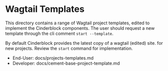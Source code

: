 # Wagtail Templates

This directory contains a range of Wagtail project templates, edited to implement the Cinderblock components.  The user should request a new template through the cli comment `start --template`.

By default Cinderblock provides the latest copy of a wagtail (edited) site. for new projects. Review the `start` command for implementation.

+ End-User: docs/projects-templates.md
+ Developer: docs/cement-base-project-template.md